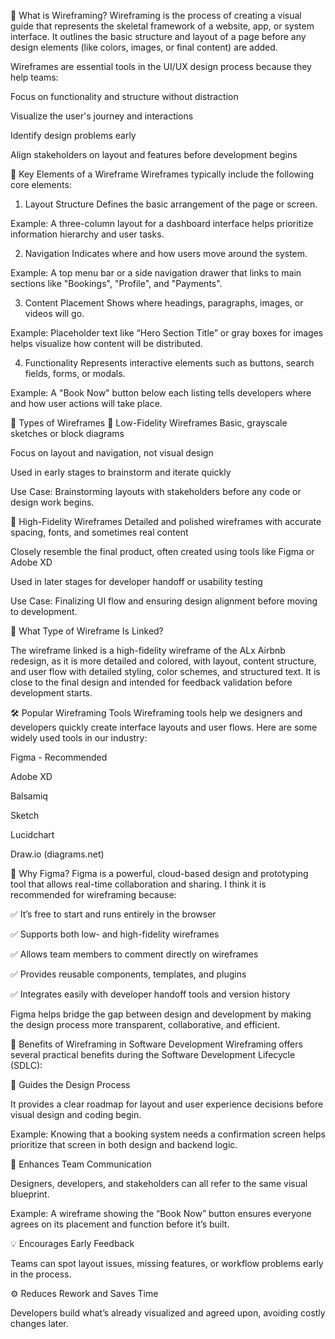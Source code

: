 🎨 What is Wireframing?
Wireframing is the process of creating a visual guide that represents the skeletal framework of a website, app, or system interface. It outlines the basic structure and layout of a page before any design elements (like colors, images, or final content) are added.

Wireframes are essential tools in the UI/UX design process because they help teams:

Focus on functionality and structure without distraction

Visualize the user's journey and interactions

Identify design problems early

Align stakeholders on layout and features before development begins

🧱 Key Elements of a Wireframe
Wireframes typically include the following core elements:

1. Layout Structure
Defines the basic arrangement of the page or screen.

Example: A three-column layout for a dashboard interface helps prioritize information hierarchy and user tasks.

2. Navigation
Indicates where and how users move around the system.

Example: A top menu bar or a side navigation drawer that links to main sections like "Bookings", "Profile", and "Payments".

3. Content Placement
Shows where headings, paragraphs, images, or videos will go.

Example: Placeholder text like “Hero Section Title” or gray boxes for images helps visualize how content will be distributed.

4. Functionality
Represents interactive elements such as buttons, search fields, forms, or modals.

Example: A "Book Now" button below each listing tells developers where and how user actions will take place.

🧾 Types of Wireframes
🔹 Low-Fidelity Wireframes
Basic, grayscale sketches or block diagrams

Focus on layout and navigation, not visual design

Used in early stages to brainstorm and iterate quickly

Use Case: Brainstorming layouts with stakeholders before any code or design work begins.

🔸 High-Fidelity Wireframes
Detailed and polished wireframes with accurate spacing, fonts, and sometimes real content

Closely resemble the final product, often created using tools like Figma or Adobe XD

Used in later stages for developer handoff or usability testing

Use Case: Finalizing UI flow and ensuring design alignment before moving to development.

📌 What Type of Wireframe Is Linked?

The wireframe linked is a high-fidelity wireframe of the ALx Airbnb redesign, as it is more detailed and colored, with layout, content structure, and user flow with detailed styling, color schemes, and structured text. It is close to the final design and intended for feedback validation before development starts.

🛠️ Popular Wireframing Tools
Wireframing tools help we designers and developers quickly create interface layouts and user flows. Here are some widely used tools in our industry:

Figma - Recommended

Adobe XD

Balsamiq

Sketch

Lucidchart

Draw.io (diagrams.net)

🌟 Why Figma?
Figma is a powerful, cloud-based design and prototyping tool that allows real-time collaboration and sharing. I think it is recommended for wireframing because:

✅ It’s free to start and runs entirely in the browser

✅ Supports both low- and high-fidelity wireframes

✅ Allows team members to comment directly on wireframes

✅ Provides reusable components, templates, and plugins

✅ Integrates easily with developer handoff tools and version history

Figma helps bridge the gap between design and development by making the design process more transparent, collaborative, and efficient.

🚀 Benefits of Wireframing in Software Development
Wireframing offers several practical benefits during the Software Development Lifecycle (SDLC):

🧭 Guides the Design Process

It provides a clear roadmap for layout and user experience decisions before visual design and coding begin.

Example: Knowing that a booking system needs a confirmation screen helps prioritize that screen in both design and backend logic.

💬 Enhances Team Communication

Designers, developers, and stakeholders can all refer to the same visual blueprint.

Example: A wireframe showing the “Book Now” button ensures everyone agrees on its placement and function before it’s built.

💡 Encourages Early Feedback

Teams can spot layout issues, missing features, or workflow problems early in the process.

⚙️ Reduces Rework and Saves Time

Developers build what’s already visualized and agreed upon, avoiding costly changes later.
